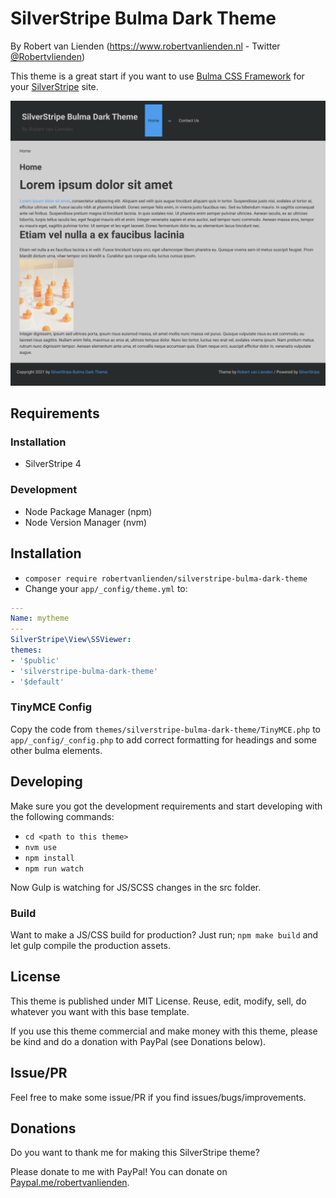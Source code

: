 # SilverStripe Bulma Dark Theme
By Robert van Lienden (https://www.robertvanlienden.nl - Twitter [@Robertvlienden](https://www.twitter.com/robertvlienden))

This theme is a great start if you want to use [Bulma CSS Framework](https://bulma.io/) for your [SilverStripe](https://silverstripe.org) site.

![Screenshot SilverStripe Bulma Dark Theme](screenshots/img_1.png "Screenshot")

## Requirements

### Installation
- SilverStripe 4

### Development
- Node Package Manager (npm)
- Node Version Manager (nvm)

## Installation

- `composer require robertvanlienden/silverstripe-bulma-dark-theme`
- Change your `app/_config/theme.yml` to:
```yaml
---
Name: mytheme
---
SilverStripe\View\SSViewer:
themes:
- '$public'
- 'silverstripe-bulma-dark-theme'
- '$default'

```

### TinyMCE Config

Copy the code from `themes/silverstripe-bulma-dark-theme/TinyMCE.php` to `app/_config/_config.php` to
add correct formatting for headings and some other bulma elements.

## Developing

Make sure you got the development requirements and start developing with the following commands:

- `cd <path to this theme>`
- `nvm use`
- `npm install`
- `npm run watch`

Now Gulp is watching for JS/SCSS changes in the src folder.

### Build

Want to make a JS/CSS build for production? Just run;
`npm make build` and let gulp compile the production assets.

## License

This theme is published under MIT License.
Reuse, edit, modify, sell, do whatever you want with this base template.

If you use this theme commercial and make money with this theme, please be kind and do a donation with PayPal (see Donations below).

## Issue/PR

Feel free to make some issue/PR if you find issues/bugs/improvements.

## Donations

Do you want to thank me for making this SilverStripe theme?

Please donate to me with PayPal! You can donate on [Paypal.me/robertvanlienden](http://paypal.me/robertvanlienden).
